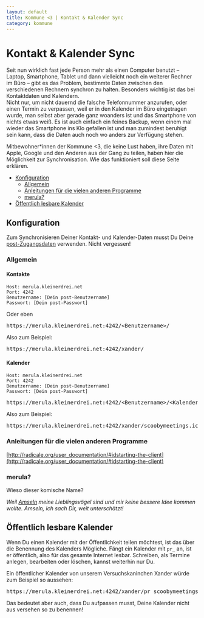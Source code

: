 ```yaml
---
layout: default
title: Kommune <3 | Kontakt & Kalender Sync
category: kommune
---
```

# Kontakt & Kalender Sync
Seit nun wirklich fast jede Person mehr als einen Computer benutzt – Laptop, Smartphone, Tablet und dann vielleicht noch ein weiterer Rechner im Büro – gibt es das Problem, bestimmte Daten zwischen den verschiedenen Rechnern synchron zu halten. Besonders wichtig ist das bei Kontaktdaten und Kalendern.  
Nicht nur, um nicht dauernd die falsche Telefonnummer anzurufen, oder einen Termin zu verpassen, weil er in den Kalender im Büro eingetragen wurde, man selbst aber gerade ganz woanders ist und das Smartphone von nichts etwas weiß. Es ist auch einfach ein feines Backup, wenn einem mal wieder das Smartphone ins Klo gefallen ist und man zumindest beruhigt sein kann, dass die Daten auch noch wo anders zur Verfügung stehen.

Mitbewohner\*innen der Kommune <span class="red-ish">&lt;3</span>, die keine Lust haben, ihre Daten mit Apple, Google und den Anderen aus der Gang zu teilen, haben hier die Möglichkeit zur Synchronisation. Wie das funktioniert soll diese Seite erklären.
* [Konfiguration](#konfiguration)
  * [Allgemein](#allgemein)
  * [Anleitungen für die vielen anderen Programme](#anleitungen_fr_die_vielen_anderen_programme)
  * [merula?](#merula)
* [Öffentlich lesbare Kalender](#ffentlich_lesbare_kalender)

## Konfiguration

Zum Synchronisieren Deiner Kontakt- und Kalender-Daten musst Du Deine [post-Zugangsdaten](/kommune/reste-hilfe#die_zwei_accounts_wohnen_und_post) verwenden. Nicht vergessen!

### Allgemein

#### Kontakte

    Host: merula.kleinerdrei.net
    Port: 4242
    Benutzername: [Dein post-Benutzername]
    Passwort: [Dein post-Passwort]

Oder eben

<pre>
https://merula.kleinerdrei.net:4242/<span class="red-ish">&lt;Benutzername&gt;</span>/
</pre>

Also zum Beispiel:

<pre>
https://merula.kleinerdrei.net:4242/<span class="red-ish">xander</span>/
</pre>

#### Kalender

    Host: merula.kleinerdrei.net
    Port: 4242
    Benutzername: [Dein post-Benutzername]
    Passwort: [Dein post-Passwort]

<pre>
https://merula.kleinerdrei.net:4242/<span class="red-ish">&lt;Benutzername&gt;</span>/<span class="red-ish">&lt;Kalendername&gt;</span>.ics/
</pre>

Also zum Beispiel:

<pre>
https://merula.kleinerdrei.net:4242/<span class="red-ish">xander</span>/<span class="red-ish">scoobymeetings</span>.ics/
</pre>

### Anleitungen für die vielen anderen Programme
[http://radicale.org/user_documentation/#idstarting-the-client](http://radicale.org/user_documentation/#idstarting-the-client)

### merula?
Wieso dieser komische Name?

*Weil [Amseln](https://de.wikipedia.org/wiki/Amsel) meine Lieblingsvögel sind und mir keine bessere Idee kommen wollte. Amseln, ich sach Dir, weit unterschätzt!*

## Öffentlich lesbare Kalender

Wenn Du einen Kalender mit der Öffentlichkeit teilen möchtest, ist das über die Benennung des Kalenders Mögliche. Fängt ein Kalender mit `pr_` an, ist er öffentlich, also für das gesamte Internet lesbar. Schreiben, als Termine anlegen, bearbeiten oder löschen, kannst weiterhin nur Du.

Ein öffentlicher Kalender von unserem Versuchskaninchen Xander würde zum Beispiel so aussehen:

<pre>
https://merula.kleinerdrei.net:4242/xander/<span class="red-ish">pr_</span>scoobymeetings.ics/
</pre>

Das bedeutet aber auch, dass Du aufpassen musst, Deine Kalender nicht aus versehen so zu benennen!
